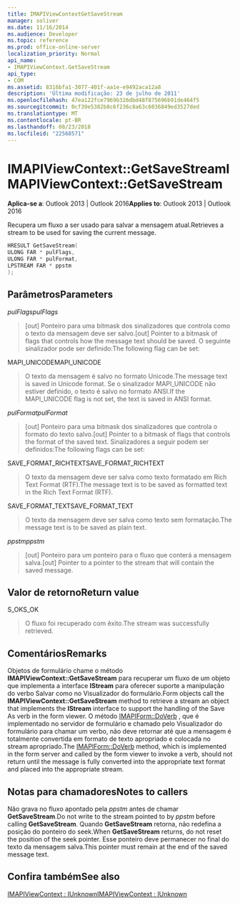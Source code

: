 ```yaml
---
title: IMAPIViewContextGetSaveStream
manager: soliver
ms.date: 11/16/2014
ms.audience: Developer
ms.topic: reference
ms.prod: office-online-server
localization_priority: Normal
api_name:
- IMAPIViewContext.GetSaveStream
api_type:
- COM
ms.assetid: 8316bfa1-3077-401f-aa1e-e9492aca12a8
description: 'Última modificação: 23 de julho de 2011'
ms.openlocfilehash: 47ea122fce7969b326dbd48f875696b91de464f5
ms.sourcegitcommit: 0cf39e5382b8c6f236c8a63c6036849ed3527ded
ms.translationtype: MT
ms.contentlocale: pt-BR
ms.lasthandoff: 08/23/2018
ms.locfileid: "22568571"
---
```

# <a name="imapiviewcontextgetsavestream"></a><span data-ttu-id="2750a-103">IMAPIViewContext::GetSaveStream</span><span class="sxs-lookup"><span data-stu-id="2750a-103">IMAPIViewContext::GetSaveStream</span></span>

  
  
<span data-ttu-id="2750a-104">**Aplica-se a**: Outlook 2013 | Outlook 2016</span><span class="sxs-lookup"><span data-stu-id="2750a-104">**Applies to**: Outlook 2013 | Outlook 2016</span></span> 
  
<span data-ttu-id="2750a-105">Recupera um fluxo a ser usado para salvar a mensagem atual.</span><span class="sxs-lookup"><span data-stu-id="2750a-105">Retrieves a stream to be used for saving the current message.</span></span>
  
```cpp
HRESULT GetSaveStream(
ULONG FAR * pulFlags,
ULONG FAR * pulFormat,
LPSTREAM FAR * ppstm
);
```

## <a name="parameters"></a><span data-ttu-id="2750a-106">Parâmetros</span><span class="sxs-lookup"><span data-stu-id="2750a-106">Parameters</span></span>

 <span data-ttu-id="2750a-107">_pulFlags_</span><span class="sxs-lookup"><span data-stu-id="2750a-107">_pulFlags_</span></span>
  
> <span data-ttu-id="2750a-108">[out] Ponteiro para uma bitmask dos sinalizadores que controla como o texto da mensagem deve ser salvo.</span><span class="sxs-lookup"><span data-stu-id="2750a-108">[out] Pointer to a bitmask of flags that controls how the message text should be saved.</span></span> <span data-ttu-id="2750a-109">O seguinte sinalizador pode ser definido:</span><span class="sxs-lookup"><span data-stu-id="2750a-109">The following flag can be set:</span></span>
    
<span data-ttu-id="2750a-110">MAPI_UNICODE</span><span class="sxs-lookup"><span data-stu-id="2750a-110">MAPI_UNICODE</span></span> 
  
> <span data-ttu-id="2750a-111">O texto da mensagem é salvo no formato Unicode.</span><span class="sxs-lookup"><span data-stu-id="2750a-111">The message text is saved in Unicode format.</span></span> <span data-ttu-id="2750a-112">Se o sinalizador MAPI_UNICODE não estiver definido, o texto é salvo no formato ANSI.</span><span class="sxs-lookup"><span data-stu-id="2750a-112">If the MAPI_UNICODE flag is not set, the text is saved in ANSI format.</span></span>
    
 <span data-ttu-id="2750a-113">_pulFormat_</span><span class="sxs-lookup"><span data-stu-id="2750a-113">_pulFormat_</span></span>
  
> <span data-ttu-id="2750a-114">[out] Ponteiro para uma bitmask dos sinalizadores que controla o formato do texto salvo.</span><span class="sxs-lookup"><span data-stu-id="2750a-114">[out] Pointer to a bitmask of flags that controls the format of the saved text.</span></span> <span data-ttu-id="2750a-115">Sinalizadores a seguir podem ser definidos:</span><span class="sxs-lookup"><span data-stu-id="2750a-115">The following flags can be set:</span></span>
    
<span data-ttu-id="2750a-116">SAVE_FORMAT_RICHTEXT</span><span class="sxs-lookup"><span data-stu-id="2750a-116">SAVE_FORMAT_RICHTEXT</span></span> 
  
> <span data-ttu-id="2750a-117">O texto da mensagem deve ser salva como texto formatado em Rich Text Format (RTF).</span><span class="sxs-lookup"><span data-stu-id="2750a-117">The message text is to be saved as formatted text in the Rich Text Format (RTF).</span></span> 
    
<span data-ttu-id="2750a-118">SAVE_FORMAT_TEXT</span><span class="sxs-lookup"><span data-stu-id="2750a-118">SAVE_FORMAT_TEXT</span></span> 
  
> <span data-ttu-id="2750a-119">O texto da mensagem deve ser salva como texto sem formatação.</span><span class="sxs-lookup"><span data-stu-id="2750a-119">The message text is to be saved as plain text.</span></span> 
    
 <span data-ttu-id="2750a-120">_ppstm_</span><span class="sxs-lookup"><span data-stu-id="2750a-120">_ppstm_</span></span>
  
> <span data-ttu-id="2750a-121">[out] Ponteiro para um ponteiro para o fluxo que conterá a mensagem salva.</span><span class="sxs-lookup"><span data-stu-id="2750a-121">[out] Pointer to a pointer to the stream that will contain the saved message.</span></span>
    
## <a name="return-value"></a><span data-ttu-id="2750a-122">Valor de retorno</span><span class="sxs-lookup"><span data-stu-id="2750a-122">Return value</span></span>

<span data-ttu-id="2750a-123">S_OK</span><span class="sxs-lookup"><span data-stu-id="2750a-123">S_OK</span></span> 
  
> <span data-ttu-id="2750a-124">O fluxo foi recuperado com êxito.</span><span class="sxs-lookup"><span data-stu-id="2750a-124">The stream was successfully retrieved.</span></span>
    
## <a name="remarks"></a><span data-ttu-id="2750a-125">Comentários</span><span class="sxs-lookup"><span data-stu-id="2750a-125">Remarks</span></span>

<span data-ttu-id="2750a-126">Objetos de formulário chame o método **IMAPIViewContext::GetSaveStream** para recuperar um fluxo de um objeto que implementa a interface **IStream** para oferecer suporte a manipulação do verbo Salvar como no Visualizador do formulário.</span><span class="sxs-lookup"><span data-stu-id="2750a-126">Form objects call the **IMAPIViewContext::GetSaveStream** method to retrieve a stream an object that implements the **IStream** interface to support the handling of the Save As verb in the form viewer.</span></span> <span data-ttu-id="2750a-127">O método [IMAPIForm::DoVerb](imapiform-doverb.md) , que é implementado no servidor de formulário e chamado pelo Visualizador do formulário para chamar um verbo, não deve retornar até que a mensagem é totalmente convertida em formato de texto apropriado e colocada no stream apropriado.</span><span class="sxs-lookup"><span data-stu-id="2750a-127">The [IMAPIForm::DoVerb](imapiform-doverb.md) method, which is implemented in the form server and called by the form viewer to invoke a verb, should not return until the message is fully converted into the appropriate text format and placed into the appropriate stream.</span></span> 
  
## <a name="notes-to-callers"></a><span data-ttu-id="2750a-128">Notas para chamadores</span><span class="sxs-lookup"><span data-stu-id="2750a-128">Notes to callers</span></span>

<span data-ttu-id="2750a-129">Não grava no fluxo apontado pela _ppstm_ antes de chamar **GetSaveStream**.</span><span class="sxs-lookup"><span data-stu-id="2750a-129">Do not write to the stream pointed to by  _ppstm_ before calling **GetSaveStream**.</span></span> <span data-ttu-id="2750a-130">Quando **GetSaveStream** retorna, não redefina a posição do ponteiro do seek.</span><span class="sxs-lookup"><span data-stu-id="2750a-130">When **GetSaveStream** returns, do not reset the position of the seek pointer.</span></span> <span data-ttu-id="2750a-131">Esse ponteiro deve permanecer no final do texto da mensagem salva.</span><span class="sxs-lookup"><span data-stu-id="2750a-131">This pointer must remain at the end of the saved message text.</span></span> 
  
## <a name="see-also"></a><span data-ttu-id="2750a-132">Confira também</span><span class="sxs-lookup"><span data-stu-id="2750a-132">See also</span></span>



[<span data-ttu-id="2750a-133">IMAPIViewContext : IUnknown</span><span class="sxs-lookup"><span data-stu-id="2750a-133">IMAPIViewContext : IUnknown</span></span>](imapiviewcontextiunknown.md)

